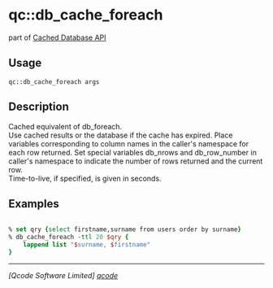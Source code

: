qc::db_cache_foreach
====================

part of [Cached Database API](../db_cache.md)

Usage
-----
`qc::db_cache_foreach args`

Description
-----------
Cached equivalent of <proc>db_foreach</proc>.<br> 
    Use cached results or the database if the cache has expired.
    Place variables corresponding to column names in the caller's namespace for each row returned.
    Set special variables db_nrows and db_row_number in caller's namespace to
    indicate the number of rows returned and the current row.<br>
    Time-to-live, if specified, is given in seconds.

Examples
--------
```tcl

% set qry {select firstname,surname from users order by surname} 
% db_cache_foreach -ttl 20 $qry {
    lappend list "$surname, $firstname"
}

```

----------------------------------
*[Qcode Software Limited] [qcode]*

[qcode]: http://www.qcode.co.uk "Qcode Software"